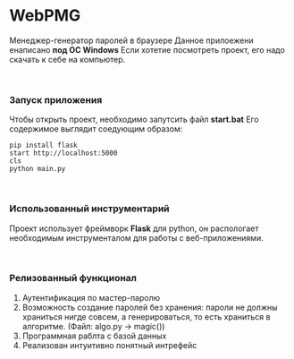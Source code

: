 # WebPMG
Менеджер-генератор паролей в браузере
Данное прилоежени енаписано **под ОС Windows**
Если хотетие посмотреть проект, его надо скачать к себе на компьютер.

<br>

### Запуск приложения
Чтобы  открыть проект, необходимо запутсить файл **start.bat**
Его содержимое выглядит соедующим образом:
```shell
pip install flask
start http://localhost:5000
cls
python main.py
```
<br>

### Использованный инструментарий
Проект использует фреймворк **Flask** для python, он распологает необходимым инструменталом для работы с веб-приложениями.

<br>

### Релизованный функционал
1. Аутентификация по мастер-паролю
2. Возможность создание паролей без хранения: пароли не должны храниться нигде совсем, а генерироваться, то есть храниться в алгоритме. (Файл: algo.py -> magic())
3. Программная раблта с базой данных
4. Реализован интуитивно понятный интрефейс
